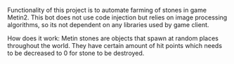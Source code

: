 Functionality of this project is to automate farming of stones in game Metin2. This bot does not use code injection but relies on image processing algorithms, so its not dependent on any libraries used by game client.

How does it work:
Metin stones are objects that spawn at random places throughout the world. They have certain amount of hit points which needs to be decreased to 0 for stone to be destroyed. 

